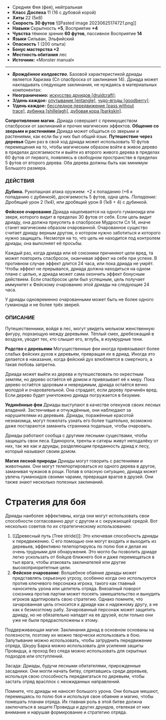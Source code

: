 - Средняя Фея (фея), нейтральная
- **Класс Доспеха** 11 (16 с дубовой корой)
- **Хиты** 22 (5к8)
- **Скорость** **30 футов**
![[Pasted image 20230625174721.png]]
- **Навыки** Скрытность **+5**, Восприятие **+4**
- **Чувства** тёмное зрение **60 футов**, пассивное Восприятие **14**
- **Языки** Сильван, Эльфийский
- **Опасность** 1 (200 опыта)
- **Бонус мастерства +2**
- **Местность обитания** лес
- **Источник:** «Monster manual»

---

- _**Врождённое колдовство.**_ Базовой характеристикой дриады является Харизма (Сл спасброска от заклинания 14). Дриада может накладывать следующие заклинания, не нуждаясь в материальных компонентах:
- **Неограниченно:** [искусство друидов [druidcraft]](https://dnd.su/spells/123-druidcraft/);
- **3/день каждое:** [опутывание [entangle]](https://dnd.su/spells/211-entangle/), [чудо-ягоды [goodberry]](https://dnd.su/spells/78-goodberry/);
- **1/день каждое:** [бесследное передвижение [pass without trace]](https://dnd.su/spells/8-pass_without_trace/), [дубинка [shillelagh]](https://dnd.su/spells/73-shillelagh/), [дубовая кора [barkskin]](https://dnd.su/spells/74-barkskin/).

**Сопротивление магии.** Дриада совершает с преимуществом спасброски от заклинаний и прочих магических эффектов.
**Общение со зверьми и растениями** Дриада может общаться со зверьми и растениями, как если бы у них был общий язык.
**Путешествие через деревья** Один раз в свой ход дриада может использовать 10 футов перемещения на то, чтобы магическим образом войти в живое дерево в пределах досягаемости и выйти из второго живого дерева в пределах 60 футов от первого, появляясь в свободном пространстве в пределах 5 футов от второго дерева. Оба дерева должны быть как минимум Большого размера.

### ДЕЙСТВИЯ

 **Дубина.** Рукопашная атака оружием: +2 к попаданию (+6 к попаданию с дубинкой), досягаемость 5 футов, одна цель. _Попадание_: Дробящий урон 2 (1к4), или дробящий урон 8 (1к8 + 4) с дубинкой.
 
 **Фейское очарование** Дриада нацеливается на одного гуманоида или зверя, которого видит в пределах 30 футов от себя. Если цель видит дриаду, она должна преуспеть в спасброске Мудрости Сл 14, иначе станет магическим образом очарованной. Очарованное существо считает дриаду верным другом, о котором нужно заботиться и которого нужно защищать. Несмотря на то, что цель не находится под контролем дриады, она выполняет её просьбы.
 
 Каждый раз, когда дриада или её союзники причиняют цели вред, та может повторить спасбросок, оканчивая эффект на себе при успехе. В противном случае эффект длится 24 часа, или пока дриада не умрёт. Чтобы эффект не прерывался, дриада должна находиться на одном плане с целью, и дриада может сама окончить эффект бонусным действием. Если спасбросок цели был успешным, цель получает иммунитет к Фейскому очарованию этой дриады на следующие 24 часа.
 
 У дриады одновременно очарованными может быть не более одного гуманоида и не более трёх зверей.
 
### ОПИСАНИЕ

Путешественники, войдя в лес, могут увидеть мельком женственную фигуру, порхающую между деревьями. Тёплый смех, дребезжащий в воздухе, уводит тех, кто слышит его, вглубь, в изумрудные тени.

**Родство с деревьями** Могущественные феи иногда привязывают более слабых фейских духов к деревьям, превращая их в дриад. Иногда это делается в наказание, когда фейский дух влюбляется в смертного, а такая любовь запретна.

Дриада может выйти из дерева и путешествовать по окрестным землям, но дерево остаётся её домом и привязывает её к миру. Пока дерево остаётся здоровым и невредимым, дриада остаётся вечно молодой и очаровательной. Она страдает, если дереву причинён вред. Если дерево будет уничтожено дриада погружается в безумие.

**Уединённые феи** Дриады выступают в качестве опекунов своих лесных владений. Застенчивые и отчуждённые, они наблюдают за нарушителями из деревьев. Дриады, поражённые красотой незнакомца, могут пожелать узнать его более тщательно, возможно даже постараются заманить странника подальше, чтобы очаровать.

Дриады работают сообща с другими лесными существами, чтобы защищать свои леса. Единороги, тренты и сатиры живут неподалёку от них, так же как и друиды, разделяющим преданность дриад к лесу, который называют своим домом.

**Магия лесной природы** Дриады могут говорить с растениями и животными. Они могут телепортироваться из одного дерева в другое, заманивая чужаков в рощи. Попав в опасную ситуацию, дриада может увлечь гуманоидов своими чарами, превращая врагов в друзей. Они также знают несколько полезных заклинаний.

# Стратегия для боя

Дриады наиболее эффективны, когда они могут использовать свои способности согласованно друг с другом и с окружающей средой. Вот несколько советов по их стратегическому использованию:

1. [[Древесный путь (Tree stride)]]: Это ключевая способность дриады к передвижению. С его помощью они могут входить и выходить из деревьев, эффективно телепортируясь по полю боя и делая их очень трудными для обнаружения. Это могло бы позволить дриаде легко ускользать от бойцов ближнего боя и даже перемещаться в тыл врага, чтобы атаковать заклинателей или другие высокоприоритетные цели.
2. **Фейское очарование**: Волшебное обаяние дриады может представлять серьезную угрозу, особенно когда оно используется против ключевого персонажа игрока, такого как главный наноситель урона или целитель отряда. Внезапный поворот союзника против партии может посеять замешательство и вынудить игроков адаптировать свою стратегию. Однако помните, что зачарованная цель относится к дриаде как к надежному другу, а не как к безмозглому рабу. Зачарованный персонаж может защитить дриаду, но не обязательно нападет на ее друзей, если только они уже не были предрасположены к этому.

Поддерживающая магия: Заклинания дриад в основном основаны на полезности, поэтому их можно творчески использовать в бою. Запутывание можно использовать, чтобы затруднить передвижение отряда, Шкуру Барка можно использовать для усиления защиты Провидца, а проход без следа можно использовать для скрытных подходов или отступлений.

Засада: Дриады, будучи лесными обитателями, прирожденные засадники. Они могли начать битву, спрятавшись среди деревьев, используя свою способность передвигаться по деревьям, чтобы застать отряд врасплох с неожиданных направлений.

Помните, что дриады не наносят большого урона. Они больше мешают, перемещаясь по полю боя и используя свое обаяние и магию, чтобы помешать планам отряда. Их главная роль в этой битве должна заключаться в защите Провидца и других друидов, отвлекая от них внимание и нарушая формирование и стратегию отряда.